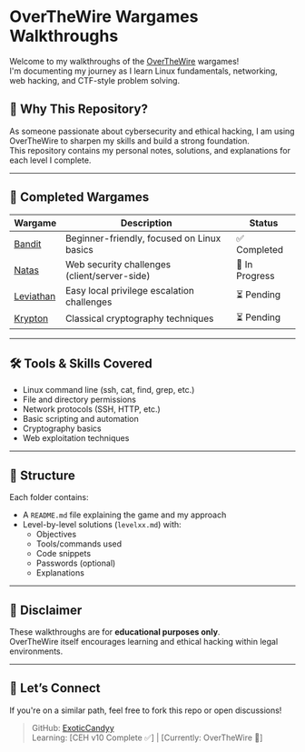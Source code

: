 # OverTheWire Wargames Walkthroughs

Welcome to my walkthroughs of the [OverTheWire](https://overthewire.org/wargames/) wargames!  
I'm documenting my journey as I learn Linux fundamentals, networking, web hacking, and CTF-style problem solving.

## 🧠 Why This Repository?

As someone passionate about cybersecurity and ethical hacking, I am using OverTheWire to sharpen my skills and build a strong foundation.  
This repository contains my personal notes, solutions, and explanations for each level I complete.

---

## 🧩 Completed Wargames

| Wargame | Description | Status |
|--------|-------------|--------|
| [Bandit](./Bandit/) | Beginner-friendly, focused on Linux basics | ✅ Completed |
| [Natas](./Natas/) | Web security challenges (client/server-side) | 🔄 In Progress |
| [Leviathan](./Leviathan/) | Easy local privilege escalation challenges | ⏳ Pending |
| [Krypton](./Krypton/) | Classical cryptography techniques | ⏳ Pending |

---

## 🛠 Tools & Skills Covered

- Linux command line (ssh, cat, find, grep, etc.)
- File and directory permissions
- Network protocols (SSH, HTTP, etc.)
- Basic scripting and automation
- Cryptography basics
- Web exploitation techniques

---

## 📂 Structure

Each folder contains:
- A `README.md` file explaining the game and my approach
- Level-by-level solutions (`levelxx.md`) with:
  - Objectives
  - Tools/commands used
  - Code snippets
  - Passwords (optional)
  - Explanations

---

## 📜 Disclaimer

These walkthroughs are for **educational purposes only**.  
OverTheWire itself encourages learning and ethical hacking within legal environments.

---

## 🚀 Let’s Connect

If you're on a similar path, feel free to fork this repo or open discussions!

> GitHub: [ExoticCandyy](https://github.com/ExoticCandyy)  
> Learning: [CEH v10 Complete ✅] | [Currently: OverTheWire 🧪]
